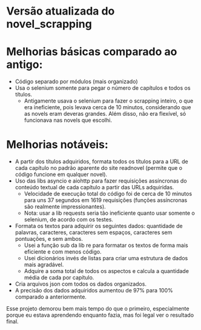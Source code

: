 # Versão atualizada do novel_scrapping

# Melhorias básicas comparado ao antigo:

- Código separado por módulos (mais organizado)
- Usa o selenium somente para pegar o número de capítulos e todos os títulos.
    - Antigamente usava o selenium para fazer o scrapping inteiro, o que era ineficiente, pois levava cerca de 10 minutos, considerando que as novels eram deveras grandes. Além disso, não era flexível, só funcionava nas novels que escolhi.

# Melhorias notáveis:

- A partir dos títulos adquiridos, formata todos os títulos para a URL de cada capítulo no padrão aparente do site readnovel (permite que o código funcione em qualquer novel).
- Uso das libs asyncio e aiohttp para fazer requisições assíncronas do conteúdo textual de cada capítulo a partir das URLs adquiridas.
    - Velocidade de execução total do código foi de cerca de 10 minutos para uns 37 segundos em 1619 requisições (funções assíncronas são realmente impressionantes).
    - Nota: usar a lib requests seria tão ineficiente quanto usar somente o selenium, de acordo com os testes.
- Formata os textos para adquirir os seguintes dados: quantidade de palavras, caracteres, caracteres sem espaços, caracteres sem pontuações, e sem ambos.
    - Usei a função sub da lib re para formatar os textos de forma mais eficiente e com menos código.
    - Usei dicionários invés de listas para criar uma estrutura de dados mais agradável.
    - Adquire a soma total de todos os aspectos e calcula a quantidade média de cada por capítulo.
- Cria arquivos json com todos os dados organizados.
- A precisão dos dados adquiridos aumentou de 97% para 100% comparado a anteriormente.

Esse projeto demorou bem mais tempo do que o primeiro, especialmente porque eu estava aprendendo enquanto fazia, mas foi legal ver o resultado final.
